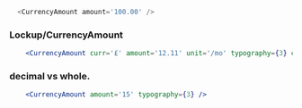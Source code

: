 ```js
  <CurrencyAmount amount='100.00' />
```

### Lockup/CurrencyAmount
```jsx
    <CurrencyAmount curr='£' amount='12.11' unit='/mo' typography={3} color='brand-3' spacer={7} />
```
### decimal vs whole.
```jsx
    <CurrencyAmount amount='15' typography={3} />
```
